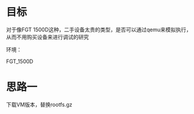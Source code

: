 # 目标

对于像FGT 1500D这种，二手设备太贵的类型，是否可以通过qemu来模拟执行，从而不用购买设备来进行调试的研究

环境：

FGT_1500D

# 思路一

下载VM版本，替换rootfs.gz